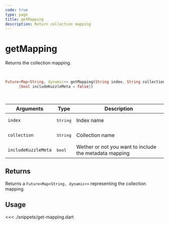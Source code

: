```yaml
---
code: true
type: page
title: getMapping
description: Return collection mapping
---
```


# getMapping

Returns the collection mapping.

<br/>

```dart
Future<Map<String, dynamic>> getMapping(String index, String collection,
      {bool includeKuzzleMeta = false})
```

<br/>

| Arguments    | Type              | Description     |
| ------------ | ----------------- | --------------- |
| `index`      | <pre>String</pre> | Index name      |
| `collection` | <pre>String</pre> | Collection name |
| `includeKuzzleMeta`| <pre>bool</pre> | Wether or not you want to include the metadata mapping |

## Returns

Returns a `Future<Map<String, dynamic>>` representing the collection mapping.

## Usage

<<< ./snippets/get-mapping.dart